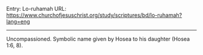 Entry: Lo-ruhamah
URL: https://www.churchofjesuschrist.org/study/scriptures/bd/lo-ruhamah?lang=eng

---

Uncompassioned. Symbolic name given by Hosea to his daughter (Hosea 1:6, 8).
